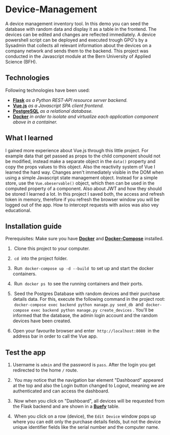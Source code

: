 # Device-Management
A device management inventory tool. In this demo you can seed the database with random data and display it as a table in the frontend.
The devices can be edited and changes are reflected immediately. A device powershell script can be deployed and executed trough GPO's by a Sysadmin that collects all relevant information about the devices on a company network and sends them to the backend. This project was conducted in the Javascript module at the Bern University of Applied Science (BFH).

## Technologies

Following technologies have been used:

- [**Flask**](https://palletsprojects.com/p/flask/) *as a Python REST-API resource server backend.*
- [**Vue.js**](https://vuejs.org/) *as a Javascript SPA client frontend.*
- [**PostgreSQL**](https://www.postgresql.org/) *as a relational database.*
- [**Docker**](https://www.docker.com/) *in order to isolate and virtualize each application component above in a container.*

## What I learned

I gained more experience about Vue.js through this little project. For example data that get passed as props to the child component
should not be modified, instead make a separate object in the `data()` property and copy the props values to this object. 
Also the reactivity system of Vue I learned the hard way. Changes aren't immediately visible in the DOM when using a simple Javascript state management object. Instead for a simple store, use the `Vue.obeservable()` object, which then can be used in the computed property of a component. Also about JWT and how they
should be stored I learned a lot. In this project I saved both, the access and refresh token in memory, therefore if you refresh the
browser window you will be logged out of the app. How to intercept requests with axios was also vey educational.

## Installation guide

Prerequisites: Make sure you have [**Docker**](https://docs.docker.com/get-docker/) and [**Docker-Compose**](https://docs.docker.com/compose/install/) installed.

1. &nbsp;Clone this project to your computer.

2. &nbsp;`cd`&nbsp; into the project folder.

3. &nbsp;Run &nbsp;`docker-compose up -d --build`&nbsp; to set up and start the docker containers.

4. &nbsp;Run &nbsp;`docker ps`&nbsp; to see the running containers and their ports.

5. &nbsp;Seed the Postgres Database with random devices and their purchase details data. For this, execute the following command in the project root:
&nbsp;`docker-compose exec backend python manage.py seed_db`&nbsp; and &nbsp;`docker-compose exec backend python manage.py create_devices`&nbsp;. You'll be informed that the database, the admin login account and the random
devices have been created.

5. Open your favourite browser and enter &nbsp;`http://localhost:8080`&nbsp; in the address bar in order to call the Vue app.

## Test the app

1. Username is `admin` and the password is `pass`. After the login you get redirected to the home `/` route.

3. &nbsp;You may notice that the navigation bar element "Dashboard" appeared at the top and also the Login button changed to Logout, meaning we are authenticated and can access the dashboard.

4. &nbsp;Now when you click on "Dashboard", all devices will be requested from the Flask backend and are shown in a [**Buefy**](https://buefy.org/documentation/table/) table.

5. &nbsp;When you click on a row (device), the `Edit Device` window pops up where you can edit only the purchase details fields, but not the device unique identifier fields like the serial number and the computer name.


